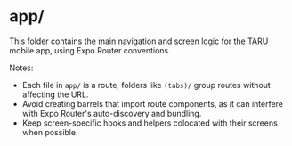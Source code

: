 # app/

This folder contains the main navigation and screen logic for the TARU mobile app, using Expo Router conventions.

Notes:
- Each file in `app/` is a route; folders like `(tabs)/` group routes without affecting the URL.
- Avoid creating barrels that import route components, as it can interfere with Expo Router's auto-discovery and bundling.
- Keep screen-specific hooks and helpers colocated with their screens when possible.